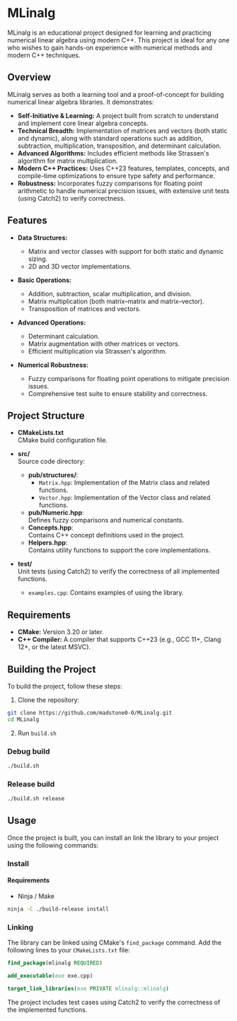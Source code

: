 # MLinalg

MLinalg is an educational project designed for learning and practicing numerical linear algebra using modern C++. This project is ideal for any one who wishes to gain hands-on experience with numerical methods and modern C++ techniques.

## Overview

MLinalg serves as both a learning tool and a proof-of-concept for building numerical linear algebra libraries. It demonstrates:
- **Self-Initiative & Learning:** A project built from scratch to understand and implement core linear algebra concepts.
- **Technical Breadth:** Implementation of matrices and vectors (both static and dynamic), along with standard operations such as addition, subtraction, multiplication, transposition, and determinant calculation.
- **Advanced Algorithms:** Includes efficient methods like Strassen's algorithm for matrix multiplication.
- **Modern C++ Practices:** Uses C++23 features, templates, concepts, and compile-time optimizations to ensure type safety and performance.
- **Robustness:** Incorporates fuzzy comparisons for floating point arithmetic to handle numerical precision issues, with extensive unit tests (using Catch2) to verify correctness.

## Features

- **Data Structures:**  
  - Matrix and vector classes with support for both static and dynamic sizing.
  - 2D and 3D vector implementations.
  
- **Basic Operations:**  
  - Addition, subtraction, scalar multiplication, and division.
  - Matrix multiplication (both matrix–matrix and matrix–vector).
  - Transposition of matrices and vectors.
  
- **Advanced Operations:**  
  - Determinant calculation.
  - Matrix augmentation with other matrices or vectors.
  - Efficient multiplication via Strassen's algorithm.
  
- **Numerical Robustness:**  
  - Fuzzy comparisons for floating point operations to mitigate precision issues.
  - Comprehensive test suite to ensure stability and correctness.

## Project Structure

- **CMakeLists.txt**  
  CMake build configuration file.

- **src/**  
  Source code directory:
  - **pub/structures/**:  
    - `Matrix.hpp`: Implementation of the Matrix class and related functions.
    - `Vector.hpp`: Implementation of the Vector class and related functions.
  - **pub/Numeric.hpp**:  
    Defines fuzzy comparisons and numerical constants.
  - **Concepts.hpp**:  
    Contains C++ concept definitions used in the project.
  - **Helpers.hpp**:  
    Contains utility functions to support the core implementations.

- **test/**  
  Unit tests (using Catch2) to verify the correctness of all implemented functions.
  - `examples.cpp`: Contains examples of using the library.

## Requirements

- **CMake:** Version 3.20 or later.
- **C++ Compiler:** A compiler that supports C++23 (e.g., GCC 11+, Clang 12+, or the latest MSVC).

## Building the Project

To build the project, follow these steps:

1. Clone the repository:
```sh
git clone https://github.com/madstone0-0/MLinalg.git
cd MLinalg
```

2. Run `build.sh`

### Debug build
```sh
./build.sh
```

### Release build
```sh
./build.sh release
```

## Usage

Once the project is built, you can install an link the library to your project using the following commands:

### Install
#### Requirements
- Ninja / Make
```sh
ninja -C ./build-release install
```

### Linking

The library can be linked using CMake's `find_package` command. Add the following lines to your `CMakeLists.txt` file:

```cmake
find_package(mlinalg REQUIRED)

add_executable(exe exe.cpp)

target_link_libraries(exe PRIVATE mlinalg::mlinalg)
```

The project includes test cases using Catch2 to verify the correctness of the implemented functions.

